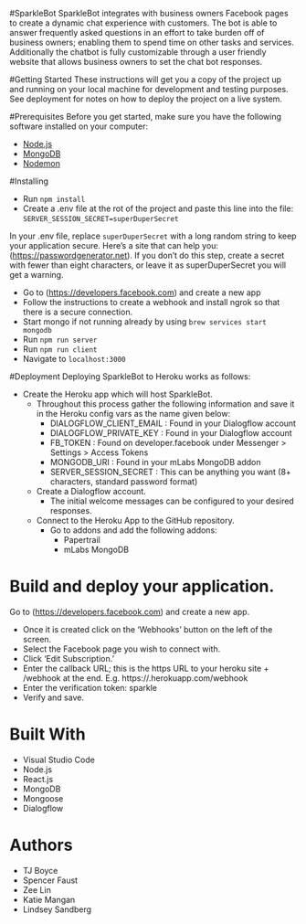 #SparkleBot
SparkleBot integrates with business owners Facebook pages to create a dynamic chat experience with customers. The bot is able to answer frequently asked questions in an effort to take burden off of business owners; enabling them to spend time on other tasks and services. Additionally the chatbot is fully customizable through a user friendly website that allows business owners to set the chat bot responses.

#Getting Started
These instructions will get you a copy of the project up and running on your local machine for development and testing purposes. See deployment for notes on how to deploy the project on a live system.

#Prerequisites
Before you get started, make sure you have the following software installed on your computer:

- [Node.js](https://nodejs.org/en/)
- [MongoDB](https://www.mongodb.com/)
- [Nodemon](https://nodemon.io/)

#Installing
- Run `npm install`
- Create a .env file at the rot of the project and paste this line into the file:
`SERVER_SESSION_SECRET=superDuperSecret`

In your .env file, replace `superDuperSecret` with a long random string to keep your application secure. Here’s a site that can help you: (https://passwordgenerator.net). If you don’t do this step, create a secret with fewer than eight characters, or leave it as superDuperSecret you will get a warning.

- Go to (https://developers.facebook.com) and create a new app
- Follow the instructions to create a webhook and install ngrok so that there is a secure connection.
- Start mongo if not running already by using `brew services start mongodb`
- Run `npm run server`
- Run `npm run client`
- Navigate to `localhost:3000`

#Deployment
Deploying SparkleBot to Heroku works as follows:

- Create the Heroku app which will host SparkleBot.
    - Throughout this process gather the following information and save it in the Heroku config vars as the name given below:
        - DIALOGFLOW_CLIENT_EMAIL : Found in your Dialogflow account
        - DIALOGFLOW_PRIVATE_KEY : Found in your Dialogflow account
        - FB_TOKEN : Found on developer.facebook under Messenger > Settings > Access Tokens
        - MONGODB_URI : Found in your mLabs MongoDB addon
        - SERVER_SESSION_SECRET : This can be anything you want (8+ characters, standard password format)
    - Create a Dialogflow account.
        - The initial welcome messages can be configured to your desired responses.
    - Connect to the Heroku App to the GitHub repository.
        - Go to addons and add the following addons:
            - Papertrail
            - mLabs MongoDB

# Build and deploy your application.
Go to (https://developers.facebook.com) and create a new app.
- Once it is created click on the ‘Webhooks’ button on the left of the screen.
- Select the Facebook page you wish to connect with.
- Click ‘Edit Subscription.’
- Enter the callback URL; this is the https URL to your heroku site + /webhook at the end. E.g. https://<your app name here>.herokuapp.com/webhook
- Enter the verification token: sparkle
- Verify and save.
    
# Built With
- Visual Studio Code
- Node.js
- React.js
- MongoDB
- Mongoose
- Dialogflow
    
# Authors
- TJ Boyce
- Spencer Faust
- Zee Lin
- Katie Mangan
- Lindsey Sandberg

